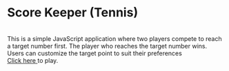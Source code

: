 # Score Keeper (Tennis)
<br>
This is a simple JavaScript application where two players compete to reach a target number first. The player who reaches the target number wins. Users can customize the target point to suit their preferences
<br>
<a href="https://mitrarnab.github.io/scoreKeeper/"> Click here </a> to play.
